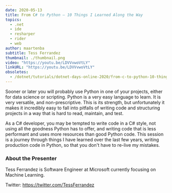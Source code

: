 ```yaml
---
date: 2020-05-13
title: From C# to Python – 10 Things I Learned Along the Way
topics:
  - .net
  - ide
  - resharper
  - rider
  - web
author: maartenba
subtitle: Tess Ferrandez
thumbnail: ./thumbnail.png
video: "https://youtu.be/LDVVvwoVtLY"
linkURL: "https://youtu.be/LDVVvwoVtLY"
obsoletes:
  - /dotnet/tutorials/dotnet-days-online-2020/from-c-to-python-10-things-i-learned-along-the-way/
---
```


Sooner or later you will probably use Python in one of your projects, either for data science or scripting. Python is a very easy language to learn. It is very versatile, and non-prescriptive. This is its strength, but unfortunately it makes it incredibly easy to fall into pitfalls of writing code and structuring projects in a way that is hard to read, maintain, and test.

As a C# developer, you may be tempted to write code in a C# style, not using all the goodness Python has to offer, and writing code that is less performant and uses more resources than good Python code. This session is a journey through things I have learned over the last few years, writing production code in Python, so that you don't have to re-live my mistakes.

### About the Presenter

Tess Ferrandez is Software Engineer at Microsoft currently focusing on Machine Learning.

Twitter: <https://twitter.com/TessFerrandez>
